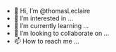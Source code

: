 - 👋 Hi, I’m @thomasLeclaire
- 👀 I’m interested in ...
- 🌱 I’m currently learning ...
- 💞️ I’m looking to collaborate on ...
- 📫 How to reach me ...

<!---
thomasLeclaire/thomasLeclaire is a ✨ special ✨ repository because its `README.md` (this file) appears on your GitHub profile.
You can click the Preview link to take a look at your changes.
--->
